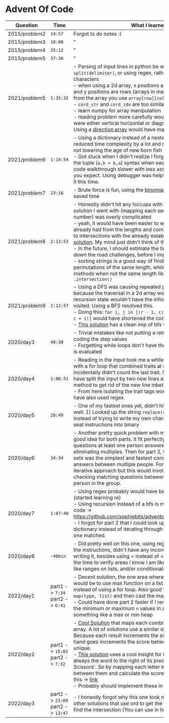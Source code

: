 # Advent Of Code

| Question      | Time                              | What I learned/ Notes                                                                                                                                                                                                                                                                                                                                                                                                                                                                                                                                                                                                                                                                                                                                                                                                                                                                                                                                                                                    |
| ------------- | --------------------------------- | -------------------------------------------------------------------------------------------------------------------------------------------------------------------------------------------------------------------------------------------------------------------------------------------------------------------------------------------------------------------------------------------------------------------------------------------------------------------------------------------------------------------------------------------------------------------------------------------------------------------------------------------------------------------------------------------------------------------------------------------------------------------------------------------------------------------------------------------------------------------------------------------------------------------------------------------------------------------------------------------------------- |
| 2015/problem2 | `14:57`                           | Forgot to do notes :(                                                                                                                                                                                                                                                                                                                                                                                                                                                                                                                                                                                                                                                                                                                                                                                                                                                                                                                                                                                    |
| 2015/problem3 | `18:00`                           | "                                                                                                                                                                                                                                                                                                                                                                                                                                                                                                                                                                                                                                                                                                                                                                                                                                                                                                                                                                                                        |
| 2015/problem4 | `25:12`                           | "                                                                                                                                                                                                                                                                                                                                                                                                                                                                                                                                                                                                                                                                                                                                                                                                                                                                                                                                                                                                        |
| 2015/problem5 | `37:36`                           | "                                                                                                                                                                                                                                                                                                                                                                                                                                                                                                                                                                                                                                                                                                                                                                                                                                                                                                                                                                                                        |
| 2021/problem5 | `1:35:32`                         | - Parsing of input lines in python be written a lot cleaner with `split(delimiter)`, or using regex, rather than a for loop over the strings characters <br> - when using a 2d array, x positions are columns (elements in array) and y positions are rows (arrays in matrix). When retrieving a value from the array you use `array[row][col]` <br> - `cord_str` and `cord_idx` are too similar of variables <br> - learn numpy for array manipulation <br> - reading problem more carefully would have helped recognize all lines were either vertical horizontal or diagonal <br> Using a [direction array](https://github.com/womogenes/AoC-2021-Solutions/blob/7a3fa845af3eb5f56b499121ac2876a899afc4e5/day_05/day_05_p2.py#L25) would have made traversing vent lines simpler                                                                                                                                                                                                                      |
| 2021/problem6 | `1:14:54`                         | - Using a dictionary instead of a nested for loop was helpfyl. It reduced time complexity by a lot and reduced code complexity around not lowering the age of new born fish <br> - Got stuck when I didn't realize I forgot a temp variable. Always use the tuple (`a,b = b,a`) syntax when swapping values. Overall go through code walkthrough slower with less assumptions things will work how you expect. Using debugger was helpful even though I was stuck with it this time.                                                                                                                                                                                                                                                                                                                                                                                                                                                                                                                     |
| 2021/problem7 | `23:16`                           | - Brute force is fun, using the [binomial coefficient](https://math.stackexchange.com/a/593320) was useful and saved time                                                                                                                                                                                                                                                                                                                                                                                                                                                                                                                                                                                                                                                                                                                                                                                                                                                                                |
| 2021/problem8 | `2:13:53`                         | - Honestly didn't hit any hiccups with this one, Im just guessing the solution I went with (mapping each segment wire to its individual number) was overly complicated <br> - yeah, it would have been easier to work from the four numbers I already had from the lengths and compare the remaining wire combos to intersections with the already established numbers like in [this solution](https://github.com/ebouteillon/advent-of-code-2021/blob/dd433af29a6a377f2890d041f0d004e56704e3c0/day-08/part2.py#L38). My mind just didn't think of that idek <br> - In the future, I should estimate the time to complete, and possible down the road challenges, before I implement something <br> - sorting strings is a good way of finding equality of string permutations of the same length, while comparing sets have useful methods when not the same length like `.issubset()` and `.intersection()`                                                                                            |
| 2021/problem9 | `2:12:57`                         | - Using a DFS was causing repeated points to be counted in a basin because the traversal in a 2d array would wrap around and a previous recursion state wouldn't have the information that that point was in visited. Using a BFS resolved this. <br> - Doing this: `for i, j in [(r - 1, c), (r + 1, c), (r, c - 1), (r, c + 1)]` would have shortened the code a lot <br> - [This solution](https://github.com/hyper-neutrino/advent-of-code/blob/main/2021/day9p2.py) has a clean imp of bfs with a deque.                                                                                                                                                                                                                                                                                                                                                                                                                                                                                            |
| 2020/day3     | `48:30`                           | - Trivial mistakes like not putting a return type in the function, and hard coding the step values <br> - Forgetting while loops don't have the updated variable when the loop is evaluated                                                                                                                                                                                                                                                                                                                                                                                                                                                                                                                                                                                                                                                                                                                                                                                                              |
| 2020/day4     | `1:06:51`                         | - Reading in the input took me a while. I was chunking together traits with a for loop that combined traits at every new line, and this incidentally didn't count the last trait. Similar to [this solution](https://github.com/sophiebits/adventofcode/blob/main/2020/day04.py), I could have split the input by two new lines and then used the `rstrip()` method to get rid of the new line inbetween traits for one person. <br> - From here isolating the trait tags would have been easier, plus I could have also used regex.                                                                                                                                                                                                                                                                                                                                                                                                                                                                     |
| 2020/day5     | `28:49`                           | - One of my fastest ones yet, didn't hit any real hiccups. Things I did well: 1) Looked up the string `replace(char, replacment)` method instead of trying to write my own character replacement. 2) Turned seat instructions into binary                                                                                                                                                                                                                                                                                                                                                                                                                                                                                                                                                                                                                                                                                                                                                                |
| 2020/day6     | `34:34`                           | - Another pretty quick problem with minimal hiccups. Using sets was a good idea for both parts. It fit perfectly into the use case of finding questions at least one person answered yes to, which is basically eliminating multiples. Then for part 2, the intersection between multiple sets was the simplest and fastest conceptualization of finding shared answers between multiple people. For a second I was considering an iterative approach but this would involve a triple for loop per group, checking matching questions between the first person and every other person in the group.                                                                                                                                                                                                                                                                                                                                                                                                      |
| 2020/day7     | `1:07:40`                         | - Using regex probably would have been easier than using split (started learning re) <br> - Using recursion instead of a bfs is more intuitive and results in less code -> https://github.com/sophiebits/adventofcode/blob/main/2020/day07.py <br> - I forgot for part 2 that I could look up the outer bag using the dictionary instead of iterating through every rule and checking which one matched.                                                                                                                                                                                                                                                                                                                                                                                                                                                                                                                                                                                                 |
| 2020/day8     | `~40min`                          | - Did pretty well on this one, using regex was really useful for parsing the instructions, didn't have any incorrect code the first time after writing it, besides using < instead of <=. To address this, I should take the time to verify areas I know I am likely to make a small mistake on like ranges on lists, and/or conditionals, etc.                                                                                                                                                                                                                                                                                                                                                                                                                                                                                                                                                                                                                                                          |
| 2022/day1     | part1 -> `7:34` part2 -> `6:41`   | - Decent solution, the one area where I could have improved for part 1 would be to use max function on a list of summed calorie values instead of using a for loop. Also good to know the functionality `map(type, list)` and then cast the map object to a list. <br> - Could have done part 2 faster if I remembered the easiet way to get the minimum or maximum `n` values in a list is to sort it, without using something like a max or min heap                                                                                                                                                                                                                                                                                                                                                                                                                                                                                                                                                   |
| 2022/day2     | part1 -> `15:02` part2 -> `7:32`  | - [Cool Solution](https://www.reddit.com/r/adventofcode/comments/zac2v2/comment/iylda9n/?context=3) that maps each combination of scores to an index in an array. A lot of solutions use a similar strategy (some with a [dictionary](https://www.reddit.com/r/adventofcode/comments/zac2v2/comment/iyl8huv/?context=3)). Because each result increments the score a multiple of three, and your hand goes increments the score between those multiples, each hand is unique. <br> - [This solution](https://github.com/hyper-neutrino/advent-of-code/blob/main/2022/day02p1.py) uses a cool insight for RPS that the winning play is always the word to the right of its predecessor in 'Rock, Paper, Scissors'. So by mapping each letter to 0,1,2 you can find the diffence between them and calculate the score based on that. Another one like this -> [link](https://github.com/greb/aoc2022/blob/master/days/day2.py) <br> - Probably should implement these in the future for full understanding |
| 2022/day3     | part1 -> `23:09` part2 -> `13:47` | - I honestly forgot why this one took me so long but it goes along with other solutions that use ord to get the bag priority and using sets to find the intersection (You can use in line `&` instead of `set.intersection`)                                                                                                                                                                                                                                                                                                                                                                                                                                                                                                                                                                                                                                                                                                                                                                             |
